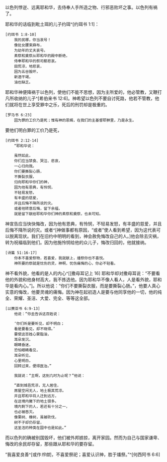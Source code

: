 以色列悖逆、远离耶和华，去侍奉人手所造之物、行邪恶败坏之事。以色列有祸了。

耶和华的话临到毗土珥的儿子约珥^[约珥书 1:1]：

```
[约珥书 1:8-10]
	我的民哪，你当哀号！
	像处女腰束麻布，
	为幼年的丈夫哀号。
	素祭和奠祭从耶和华的殿中断绝，
	侍奉耶和华的祭司都悲哀。
	田荒凉，地悲哀，
	因为五谷毁坏，
	新酒干竭，
	油也缺乏。
```

耶和华神便降祸于以色列，使他们不能不思想，因为主所爱的，他必管教，又鞭打凡所收纳的儿子^[希伯来书 12:6]。神希望以色列不要自讨死路，他若不管教，他们就将在世上享受罪中之乐，死后的刑罚却是极重的。

	[罗马书 6:23]
		因为罪的工价乃是死；惟有神的恩赐，在我们的主基督耶稣里，乃是永生。

要他们明白罪的工价乃是死，

```
[约珥书 2:12-14]
	“耶和华说：
	
	虽然如此，
	你们应当禁食、哭泣、悲哀，
	一心归向我。
	你们要撕裂心肠，
	不撕裂衣服，
	归向耶和华你们的神，
	因为他有恩典，有怜悯，
	不轻易发怒，
	有丰盛的慈爱，
	并且后悔不降所说的灾。
	或者他转意后悔，留下余福，
	就是留下献给耶和华你们神的素祭和奠祭，也未可知。
```

神宣告应当快快悔改，因为他有恩典，有怜悯，不轻易发怒，有丰盛的慈爱，并且后悔不降所说的灾。或者^[神做事都有原因，“或者”使人看到希望，因为这代表可以脱离现状。我们在旧约中明明的看到，神会赦免悔改自己的人。]他会除去灾祸，转为祝福临到他们。因为他施怜悯给他的众儿子，悔改归回的，他就接纳。

	[诗篇 51:16-17]
		你本不喜爱祭物，若喜爱，我就献上，燔祭你也不喜悦。  
		神所要的祭就是忧伤的灵，神啊，忧伤痛悔的心，你必不轻看。

神不看外貌，他看的是人的内心^[[撒母耳记上 16] 耶和华却对撒母耳说：“不要看他的外貌和他身材高大，我不拣选他。因为耶和华不像人看人，人是看外貌，耶和华是看内心。”]。所以他说：“你们不要撕裂衣服，而是要撕裂心肠。”，他要人真心实意的悔改，他要灵魂的痛悔。因为神在起初造人是要与他同享他的一切，他的纯全、荣耀、圣洁、大爱、完全、等等这全部。

```
[以赛亚书 6:9-13]
	他说：“你去告诉这百姓说：
	
	‘你们听是要听见，却不明白；
	看是要看见，却不晓得。’ 
	要使这百姓心蒙脂油，
	耳朵发沉，
	眼睛昏迷，
	恐怕眼睛看见，
	耳朵听见，
	心里明白，
	回转过来，便得医治。”
	
	我就说：“主啊，这到几时为止呢？”他说：
	
	“直到城邑荒凉，无人居住，
	房屋空闲无人，地土极其荒凉。
	并且耶和华将人迁到远方，
	在这境内撇下的地土很多。
	境内剩下的人，若还有十分之一，
	也必被吞灭。
	像栗树、橡树，虽被砍伐，
	树不子却仍存留，
	这圣洁的种类在国中也是如此。”
```

而以色列的确被别国毁坏，他们被外邦掳掠，离开家园。然而为自己与国家谦卑、悔改的余民却存留，那些跟从耶和华的要存留。

“我喜爱良善^[或作*怜恤*]，不喜爱祭祀；喜爱认识神，胜于燔祭。”^[何西阿书 6:6]
